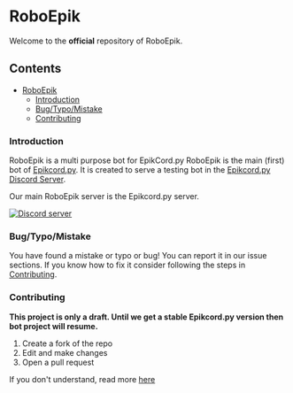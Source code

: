 # RoboEpik

Welcome to the **official** repository of RoboEpik.


## Contents

- [RoboEpik](#RoboEpik)
  - [Introduction](#introduction)
  - [Bug/Typo/Mistake](#bugtypomistake)
  - [Contributing](#contributing)


### Introduction

RoboEpik is a multi purpose bot for EpikCord.py RoboEpik is the main (first) bot of [Epikcord.py](). It is created to serve a testing bot in the [Epikcord.py Discord Server]().

Our main RoboEpik server is the Epikcord.py server. 


<a href="https://discord.gg/4R473R73kQ" target="_blank" rel="noopener noreferrer">
    <img src="https://img.shields.io/discord/937364424208039957?color=blue&label=Epikcord.py&logo=discord&style=for-the-badge" alt="Discord server">
</a>



### Bug/Typo/Mistake

You have found a mistake or typo or bug! You can report it in our issue sections. If you know how to fix it consider following the steps in [Contributing](#contributing). 


### Contributing

**This project is only a draft. Until we get a stable Epikcord.py version then bot project will resume.**

1. Create a fork of the repo
2. Edit and make changes
3. Open a pull request 

If you don't understand, read more [here]()